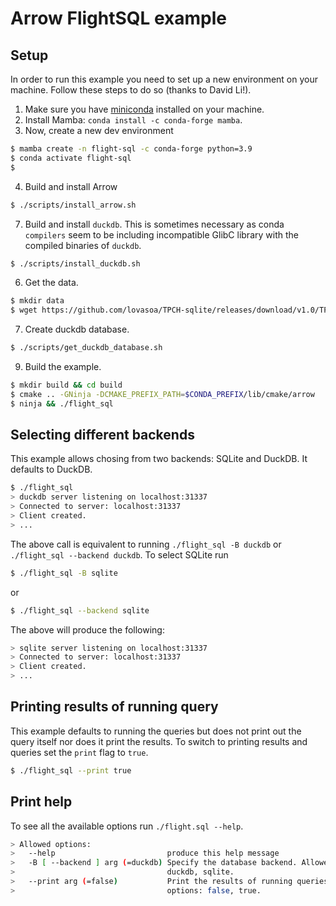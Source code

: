 # Arrow FlightSQL example

## Setup

In order to run this example you need to set up a new environment on your machine. 
Follow these steps to do so (thanks to David Li!).

1. Make sure you have [miniconda](https://docs.conda.io/en/latest/miniconda.html) installed on your machine. 
2. Install Mamba: `conda install -c conda-forge mamba`.
3. Now, create a new dev environment
```bash
$ mamba create -n flight-sql -c conda-forge python=3.9
$ conda activate flight-sql
$ 
```
4. Build and install Arrow
```bash
$ ./scripts/install_arrow.sh
```
7. Build and install `duckdb`. This is sometimes necessary as conda `compilers` 
seem to be including incompatible GlibC library with the compiled binaries
of `duckdb`.
```bash
$ ./scripts/install_duckdb.sh
```
6. Get the data.
```bash
$ mkdir data
$ wget https://github.com/lovasoa/TPCH-sqlite/releases/download/v1.0/TPC-H-small.db -O ../data/TPC-H-small.db
```
7. Create duckdb database.
```bash
$ ./scripts/get_duckdb_database.sh
```
9. Build the example.
```bash
$ mkdir build && cd build
$ cmake .. -GNinja -DCMAKE_PREFIX_PATH=$CONDA_PREFIX/lib/cmake/arrow
$ ninja && ./flight_sql
```

## Selecting different backends
This example allows chosing from two backends: SQLite and DuckDB. It defaults to DuckDB.

```bash
$ ./flight_sql
> duckdb server listening on localhost:31337
> Connected to server: localhost:31337
> Client created.
> ...
```

The above call is equivalent to running `./flight_sql -B duckdb` or `./flight_sql --backend duckdb`. To select SQLite run

```bash
$ ./flight_sql -B sqlite
```
or 
```bash
$ ./flight_sql --backend sqlite
```
The above will produce the following:

```bash
> sqlite server listening on localhost:31337
> Connected to server: localhost:31337
> Client created.
> ...
```

## Printing results of running query
This example defaults to running the queries but does not print out
the query itself nor does it print the results. To switch to printing
results and queries set the `print` flag to `true`.

```bash
$ ./flight_sql --print true
```

## Print help
To see all the available options run `./flight.sql --help`.

```bash
> Allowed options:
>   --help                         produce this help message
>   -B [ --backend ] arg (=duckdb) Specify the database backend. Allowed options:
>                                  duckdb, sqlite.
>   --print arg (=false)           Print the results of running queries. Allowed 
>                                  options: false, true.
```